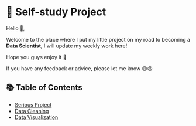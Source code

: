 # 💪 Self-study Project

Hello 👋, 

Welcome to the place where I put my little project on my road to becoming a **Data Scientist**, I will update my weekly work here!

Hope you guys enjoy it 🙏

If you have any feedback or advice, please let me know 😃😃

## 📚 Table of Contents

- [Serious Project](https://github.com/hieucabo/Selfstudy-Project/tree/main/Serious%20Projects)
- [Data Cleaning](https://github.com/hieucabo/Selfstudy-Project/tree/main/Data%20Cleaning)
- [Data Visualization](https://github.com/hieucabo/Selfstudy-Project/tree/main/Data%20Visualization)
